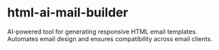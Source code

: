 # html-ai-mail-builder
AI-powered tool for generating responsive HTML email templates. Automates email design and ensures compatibility across email clients.
